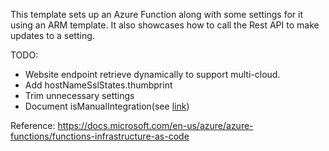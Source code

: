 This template sets up an Azure Function along with some settings for it using an ARM template.
It also showcases how to call the Rest API to make updates to a setting.

TODO:
* Website endpoint retrieve dynamically to support multi-cloud.
* Add hostNameSslStates.thumbprint
* Trim unnecessary settings
* Document isManualIntegration(see [link](https://social.msdn.microsoft.com/Forums/en-US/5b07e49e-c373-405c-87f7-3aa5963fd13f/error-message-when-deploying-arm-template-with-public-github-repo-to-azure?forum=windowsazurewebsitespreview))

Reference:
https://docs.microsoft.com/en-us/azure/azure-functions/functions-infrastructure-as-code